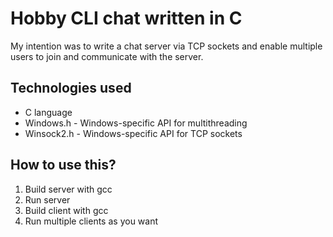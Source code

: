 # Hobby CLI chat written in C

My intention was to write a chat server via TCP sockets and enable multiple users to join and communicate with the server.

## Technologies used

- C language
- Windows.h - Windows-specific API for multithreading
- Winsock2.h - Windows-specific API for TCP sockets

## How to use this?

1. Build server with gcc
2. Run server
3. Build client with gcc
4. Run multiple clients as you want
